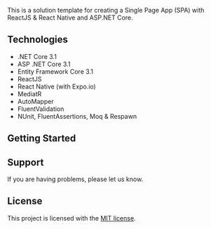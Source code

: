 This is a solution template for creating a Single Page App (SPA) with ReactJS & React Native and ASP.NET Core. 


## Technologies
* .NET Core 3.1
* ASP .NET Core 3.1
* Entity Framework Core 3.1
* ReactJS
* React Native (with Expo.io)
* MediatR
* AutoMapper
* FluentValidation
* NUnit, FluentAssertions, Moq & Respawn

## Getting Started



## Support

If you are having problems, please let us know.

## License

This project is licensed with the [MIT license](LICENSE).
